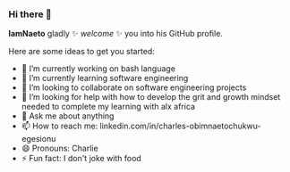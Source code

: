### Hi there 👋

**IamNaeto** gladly ✨ _welcome_ ✨ you into his GitHub profile.

Here are some ideas to get you started:

- 🔭 I’m currently working on bash language
- 🌱 I’m currently learning software engineering
- 👯 I’m looking to collaborate on software engineering projects
- 🤔 I’m looking for help with how to develop the grit and growth mindset needed to complete my learning with alx africa
- 💬 Ask me about anything
- 📫 How to reach me: linkedin.com/in/charles-obimnaetochukwu-egesionu
- 😄 Pronouns: Charlie
- ⚡ Fun fact: I don't joke with food
